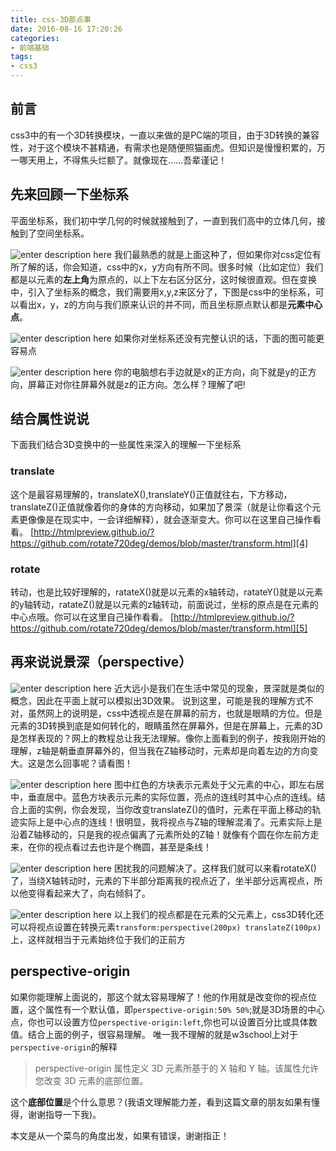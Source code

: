 ```yaml
---
title: css-3D那点事
date: 2016-08-16 17:20:26
categories:
- 前端基础
tags: 
- css3
---
```


## 前言
css3中的有一个3D转换模块，一直以来做的是PC端的项目，由于3D转换的兼容性，对于这个模块不甚精通，有需求也是随便照猫画虎。但知识是慢慢积累的，万一哪天用上，不得焦头烂额了。就像现在……吾辈谨记！

## 先来回顾一下坐标系
平面坐标系，我们初中学几何的时候就接触到了，一直到我们高中的立体几何，接触到了空间坐标系。

![enter description here][1]
我们最熟悉的就是上面这种了，但如果你对css定位有所了解的话，你会知道，css中的x，y方向有所不同。很多时候（比如定位）我们都是以元素的**左上角**为原点的，以上下左右区分区分，这时候很直观。但在变换中，引入了坐标系的概念，我们需要用x,y,z来区分了，下图是css中的坐标系，可以看出x，y，z的方向与我们原来认识的并不同，而且坐标原点默认都是**元素中心点**。

![enter description here][2]
如果你对坐标系还没有完整认识的话，下面的图可能更容易点

![enter description here][3]
你的电脑想右手边就是x的正方向，向下就是y的正方向，屏幕正对你往屏幕外就是z的正方向。怎么样？理解了吧!

## 结合属性说说
下面我们结合3D变换中的一些属性来深入的理解一下坐标系
### translate
这个是最容易理解的，translateX(),translateY()正值就往右，下方移动，translateZ()正值就像着你的身体的方向移动，如果加了景深（就是让你看这个元素更像像是在现实中，一会详细解释），就会逐渐变大。你可以在这里自己操作看看。
[http://htmlpreview.github.io/?https://github.com/rotate720deg/demos/blob/master/transform.html][4]

### rotate
转动，也是比较好理解的，ratateX()就是以元素的x轴转动，ratateY()就是以元素的y轴转动，ratateZ()就是以元素的z轴转动，前面说过，坐标的原点是在元素的中心点哦。你可以在这里自己操作看看。
[http://htmlpreview.github.io/?https://github.com/rotate720deg/demos/blob/master/transform.html][5]

## 再来说说景深（perspective）

![enter description here][6]
近大远小是我们在生活中常见的现象，景深就是类似的概念，因此在平面上就可以模拟出3D效果。
说到这里，可能是我的理解方式不对，虽然网上的说明是，css中透视点是在屏幕的前方，也就是眼睛的方位。但是元素的3D转换到底是如何转化的，眼睛虽然在屏幕外，但是在屏幕上，元素的3D是怎样表现的？网上的教程总让我无法理解。像你上面看到的例子，按我刚开始的理解，z轴是朝垂直屏幕外的，但当我在Z轴移动时，元素却是向着左边的方向变大。这是怎么回事呢？请看图！

![enter description here][7]
图中红色的方块表示元素处于父元素的中心，即左右居中，垂直居中。蓝色方块表示元素的实际位置，亮点的连线时其中心点的连线。结合上面的实例，你会发现，当你改变translateZ()的值时，元素在平面上移动的轨迹实际上是中心点的连线！很明显，我将视点与Z轴的理解混淆了。元素实际上是沿着Z轴移动的，只是我的视点偏离了元素所处的Z轴！就像有个圆在你左前方走来，在你的视点看过去也许是个椭圆，甚至是条线！

![enter description here][8]
困扰我的问题解决了。这样我们就可以来看rotateX()了，当绕X轴转动时，元素的下半部分距离我的视点近了，坐半部分远离视点，所以他变得看起来大了，向右倾斜了。

![enter description here][9]
以上我们的视点都是在元素的父元素上，css3D转化还可以将视点设置在转换元素`transform:perspective(200px) translateZ(100px)`上，这样就相当于元素始终位于我们的正前方

## perspective-origin

如果你能理解上面说的，那这个就太容易理解了！他的作用就是改变你的视点位置，这个属性有一个默认值，即`perspective-origin:50% 50%`;就是3D场景的中心点，你也可以设置方位`perspective-origin:left`,你也可以设置百分比或具体数值。结合上面的例子，很容易理解。
唯一我不理解的就是w3school上对于`perspective-origin`的解释
>perspective-origin 属性定义 3D 元素所基于的 X 轴和 Y 轴。该属性允许您改变 3D 元素的底部位置。

这个**底部位置**是个什么意思？(我语文理解能力差，看到这篇文章的朋友如果有懂得，谢谢指导一下我)。

本文是从一个菜鸟的角度出发，如果有错误，谢谢指正！


  [1]: /blog/imgs/frontend/zuobiaoxi1.png "zuobiaoxi1.png"
  [2]: /blog/imgs/frontend/zuobiao2.png "zuobiao2.png"
  [3]: /blog/imgs/frontend/zuobiao3.png "zuobiao3.png"
  [4]: http://htmlpreview.github.io/?https://github.com/rotate720deg/demos/blob/master/transform.html
  [5]: http://htmlpreview.github.io/?https://github.com/rotate720deg/demos/blob/master/transform.html
  [6]: /blog/imgs/frontend/toushi.png "toushi.png"
  [7]: /blog/imgs/frontend/translateZ.png "translateZ.png"
  [8]: /blog/imgs/frontend/shidian.png "shidian.png"
  [9]: /blog/imgs/frontend/rotateX.png "rotateX.png"
